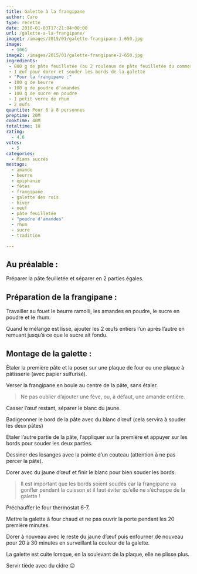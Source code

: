 ```yaml
---
title: Galette à la frangipane
author: Caro
type: recette
date: 2018-01-03T17:21:04+00:00
url: /galette-a-la-frangipane/
image1: /images/2015/01/galette-frangipane-1-650.jpg
image:
  - 1061
image2: /images/2015/01/galette-frangipane-2-650.jpg
ingredients:
 - 800 g de pâte feuilletée (ou 2 rouleaux de pâte feuilletée du commerce)
 - 1 œuf pour dorer et souder les bords de la galette
 - "Pour la frangipane :"
 - 100 g de beurre
 - 100 g de poudre d'amandes
 - 100 g de sucre en poudre
 - 1 petit verre de rhum
 - 2 œufs
quantite: Pour 6 à 8 personnes
preptime: 20M
cooktime: 40M
totaltime: 1H
rating:
  - 4.6
votes:
  - 5
categories:
  - Miams sucrés
mestags:
  - amande
  - beurre
  - épiphanie
  - fêtes
  - frangipane
  - galette des rois
  - hiver
  - oeuf
  - pâte feuilletée
  - "poudre d'amandes"
  - rhum
  - sucre
  - tradition

---
```

## Au préalable :

Préparer la pâte feuilletée et séparer en 2 parties égales.

## Préparation de la frangipane :

Travailler au fouet le beurre ramolli, les amandes en poudre, le sucre en poudre et le rhum.

Quand le mélange est lisse, ajouter les 2 œufs entiers l&rsquo;un après l&rsquo;autre en remuant jusqu&rsquo;à ce que le sucre ait fondu.

## Montage de la galette :

Étaler la première pâte et la poser sur une plaque de four ou une plaque à pâtisserie (avec papier sulfurisé).

Verser la frangipane en boule au centre de la pâte, sans étaler.

> Ne pas oublier d&rsquo;ajouter une fève, ou, à défaut, une amande entière.

Casser l’œuf restant, séparer le blanc du jaune.

Badigeonner le bord de la pâte avec du blanc d’œuf (cela servira à souder les deux pâtes)

Étaler l&rsquo;autre partie de la pâte, l&rsquo;appliquer sur la première et appuyer sur les bords pour souder les deux parties.

Dessiner des losanges avec la pointe d&rsquo;un couteau (attention à ne pas percer la pâte).

Dorer avec du jaune d’œuf et finir le blanc pour bien souder les bords.

> Il est important que les bords soient soudés car la frangipane va gonfler pendant la cuisson et il faut éviter qu&rsquo;elle ne s&rsquo;échappe de la galette !

Préchauffer le four thermostat 6-7.

Mettre la galette à four chaud et ne pas ouvrir la porte pendant les 20 première minutes.

Dorer à nouveau avec le reste du jaune d’œuf puis enfourner de nouveau pour 20 à 30 minutes en surveillant la couleur de la galette.

La galette est cuite lorsque, en la soulevant de la plaque, elle ne plisse plus.

Servir tiède avec du cidre 😉

&nbsp;

